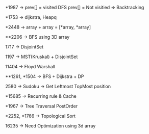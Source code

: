 *1987 -> prev[] = visited DFS prev[] = Not visitied => Backtracking

*1753 -> dijkstra, Heapq

*2448 -> array + array = [*array, *array]

**2206 -> BFS using 3D array

1717 -> DisjointSet

1197 -> MST(Kruskal) + DisjointSet

11404 -> Floyd Warshall 

**1261, *1504 -> BFS + Dijkstra + DP

2580 -> Sudoku -> Get Leftmost TopMost position

*15685 -> Recurring rule & Cache

*1967 -> Tree Traversal PostOrder

*2252, *1766 -> Topological Sort

16235 -> Need Optimization using 3d array